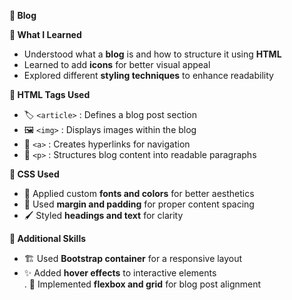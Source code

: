 **📝 Blog**  

**📖 What I Learned**  
- Understood what a **blog** is and how to structure it using **HTML**  
- Learned to add **icons** for better visual appeal  
- Explored different **styling techniques** to enhance readability  

**📌 HTML Tags Used**  
- 🏷️ `<article>` : Defines a blog post section  
- 🖼️ `<img>` : Displays images within the blog  
- 🔗 `<a>` : Creates hyperlinks for navigation  
- 📝 `<p>` : Structures blog content into readable paragraphs  

**🎨 CSS Used**  
- 🎨 Applied custom **fonts and colors** for better aesthetics  
- 📏 Used **margin and padding** for proper content spacing  
- 🖌️ Styled **headings and text** for clarity  

**🚀 Additional Skills**  
- 🏗️ Used **Bootstrap container** for a responsive layout  
- ✨ Added **hover effects** to interactive elements  
. 🔧 Implemented **flexbox and grid** for blog post alignment  

